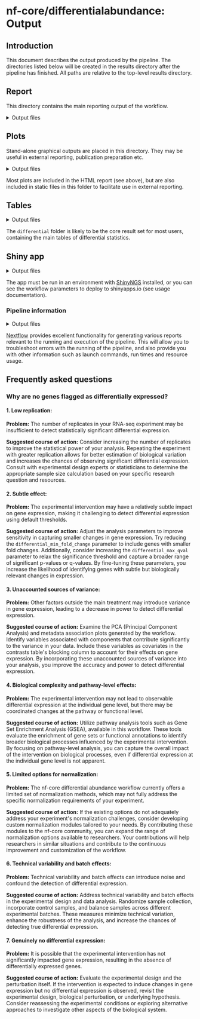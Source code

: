 # nf-core/differentialabundance: Output

## Introduction

This document describes the output produced by the pipeline. The directories listed below will be created in the results directory after the pipeline has finished. All paths are relative to the top-level results directory.

## Report

This directory contains the main reporting output of the workflow.

<details markdown="1">
<summary>Output files</summary>

- `report/`
  - `*.html`: an HTML report file named according to the value of `params.study_name`, containing graphical and tabular summary results for the workflow run.

</details>

## Plots

Stand-alone graphical outputs are placed in this directory. They may be useful in external reporting, publication preparation etc.

<details markdown="1">
<summary>Output files</summary>

- `plots/`
  - `qc/`: Directory containing quality control plots from initial processing e.g. DESeq2
    - `*.png`
  - `exploratory/`: Directory containing standalone plots from exploratory analysis. Plots are stored in directories named for the main coloring variable used.
    - `[coloring variable]/png/boxplot.png`: Boxplot visualisation of abundance distributions
    - `[coloring variable]/png/density.png`: Density visualisation of abundance distributions
    - `[coloring variable]/png/pca2d.png`: 2-dimensional PCA plot
    - `[coloring variable]/png/pca3d.png`: 3-dimensional PCA plot
    - `[coloring variable]/png/sample_dendrogram.png`: A sample clustering dendrogram
    - `[coloring variable]/png/mad_correlation.png`: Outlier prediction plots using median absolute deviation (MAD)
  - `differential/`: Directory containing standalone plots from differential analysis. Plots are stored in directories named for the associated contrast.
    - `[contrast]/png/volcano.png`: Volcano plots of -log(10) p value agains log(2) fold changes
  - `gsea/`: Directory containing graphical outputs from GSEA (where enabled). Plots are stored in directories named for the associated contrast.
    - `[contrast]/png/[gsea_plot_type].png`

</details>

Most plots are included in the HTML report (see above), but are also included in static files in this folder to facilitate use in external reporting.

## Tables

<details markdown="1">
<summary>Output files</summary>

- `tables/`
  - `annotation1/`: Directory containing annotation matrices generated in the course of analysis
    - `[array platform].annotation.tsv`: Annotations derived from an array platform
    - `[GTF name].anno.tsv`: Species wise annotations derived from a GTF in RNA-seq analysis
  - `processed_abundance/`: Directory containing processed abundance values from initial processing from e.g. DESeq2 or Affy:
    - `[contrast_name].normalised_counts.tsv`: Normalised counts table (DESeq2)
    - `[contrast_name].vst.tsv`: Normalised counts table with a variance-stabilising transform (DESeq2)
    - `raw.matrix.tsv`: RMA background corrected matrix (Affy)
    - `normalised.matrix.tsv`: RMA background corrected and normalised intensities matrix (Affy)
  - `differential/`: Directory containing tables of differential statistics reported by differential modules such as DESeq2
    - `[contrast_name].deseq2.results.tsv`: Results of DESeq2 differential analyis (RNA-seq)
    - `OR [contrast_name].limma.results.tsv`: Results of Limma differential analyis (Affymetrix arrays)
  - `gsea/`: Directory containing tables of differential gene set analyis from GSEA (where enabled)
    - `[contrast]/[contrast].gsea_report_for_[condition].tsv`: A GSEA report table for each side of each contrast

</details>

The `differential` folder is likely to be the core result set for most users, containing the main tables of differential statistics.

## Shiny app

<details markdown="1">
<summary>Output files</summary>

- `shinyngs_app/`
  - `[study name]`:
    - `data.rds`: serialized R object which can be used to generate a Shiny application
    - `app.R`: minimal R script that will source the data object and generate the app

</details>

The app must be run in an environment with [ShinyNGS](https://github.com/pinin4fjords/shinyngs) installed, or you can see the workflow parameters to deploy to shinyapps.io (see usage documentation).

### Pipeline information

<details markdown="1">
<summary>Output files</summary>

- `pipeline_info/`
  - Reports generated by Nextflow: `execution_report.html`, `execution_timeline.html`, `execution_trace.txt` and `pipeline_dag.dot`/`pipeline_dag.svg`.
  - Reports generated by the pipeline: `pipeline_report.html`, `pipeline_report.txt` and `software_versions.yml`. The `pipeline_report*` files will only be present if the `--email` / `--email_on_fail` parameter's are used when running the pipeline.
  - Reformatted samplesheet files used as input to the pipeline: `samplesheet.valid.csv`.

</details>

[Nextflow](https://www.nextflow.io/docs/latest/tracing.html) provides excellent functionality for generating various reports relevant to the running and execution of the pipeline. This will allow you to troubleshoot errors with the running of the pipeline, and also provide you with other information such as launch commands, run times and resource usage.

## Frequently asked questions

### Why are no genes flagged as differentially expressed?

#### 1. Low replication:

**Problem:** The number of replicates in your RNA-seq experiment may be insufficient to detect statistically significant differential expression.

**Suggested course of action:** Consider increasing the number of replicates to improve the statistical power of your analysis. Repeating the experiment with greater replication allows for better estimation of biological variation and increases the chances of observing significant differential expression. Consult with experimental design experts or statisticians to determine the appropriate sample size calculation based on your specific research question and resources.

#### 2. Subtle effect:

**Problem:** The experimental intervention may have a relatively subtle impact on gene expression, making it challenging to detect differential expression using default thresholds.

**Suggested course of action:** Adjust the analysis parameters to improve sensitivity in capturing smaller changes in gene expression. Try reducing the `differential_min_fold_change` parameter to include genes with smaller fold changes. Additionally, consider increasing the `differential_max_qval` parameter to relax the significance threshold and capture a broader range of significant p-values or q-values. By fine-tuning these parameters, you increase the likelihood of identifying genes with subtle but biologically relevant changes in expression.

#### 3. Unaccounted sources of variance:

**Problem:** Other factors outside the main treatment may introduce variance in gene expression, leading to a decrease in power to detect differential expression.

**Suggested course of action:** Examine the PCA (Principal Component Analysis) and metadata association plots generated by the workflow. Identify variables associated with components that contribute significantly to the variance in your data. Include these variables as covariates in the contrasts table's blocking column to account for their effects on gene expression. By incorporating these unaccounted sources of variance into your analysis, you improve the accuracy and power to detect differential expression.

#### 4. Biological complexity and pathway-level effects:

**Problem:** The experimental intervention may not lead to observable differential expression at the individual gene level, but there may be coordinated changes at the pathway or functional level.

**Suggested course of action:** Utilize pathway analysis tools such as Gene Set Enrichment Analysis (GSEA), available in this workflow. These tools evaluate the enrichment of gene sets or functional annotations to identify broader biological processes influenced by the experimental intervention. By focusing on pathway-level analysis, you can capture the overall impact of the intervention on biological processes, even if differential expression at the individual gene level is not apparent.

#### 5. Limited options for normalization:

**Problem:** The nf-core differential abundance workflow currently offers a limited set of normalization methods, which may not fully address the specific normalization requirements of your experiment.

**Suggested course of action:**  If the existing options do not adequately address your experiment's normalization challenges, consider developing custom normalization modules tailored to your needs. By contributing these modules to the nf-core community, you can expand the range of normalization options available to researchers. Your contributions will help researchers in similar situations and contribute to the continuous improvement and customization of the workflow. 

#### 6. Technical variability and batch effects:

**Problem:** Technical variability and batch effects can introduce noise and confound the detection of differential expression.

**Suggested course of action:** Address technical variability and batch effects in the experimental design and data analysis. Randomize sample collection, incorporate control samples, and balance samples across different experimental batches. These measures minimize technical variation, enhance the robustness of the analysis, and increase the chances of detecting true differential expression.

#### 7. Genuinely no differential expression:

**Problem:** It is possible that the experimental intervention has not significantly impacted gene expression, resulting in the absence of differentially expressed genes.

**Suggested course of action:** Evaluate the experimental design and the perturbation itself. If the intervention is expected to induce changes in gene expression but no differential expression is observed, revisit the experimental design, biological perturbation, or underlying hypothesis. Consider reassessing the experimental conditions or exploring alternative approaches to investigate other aspects of the biological system. 
